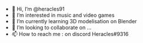 - 👋 Hi, I’m @heracles91
- 👀 I’m interested in music and video games
- 🌱 I’m currently learning 3D modelisation on Blender
- 💞️ I’m looking to collaborate on ...
- 📫 How to reach me : on discord Heracles#9316

<!---
heracles91/heracles91 is a ✨ special ✨ repository because its `README.md` (this file) appears on your GitHub profile.
You can click the Preview link to take a look at your changes.
--->
